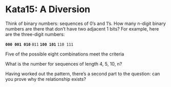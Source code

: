 # Kata15: A Diversion
Think of binary numbers: sequences of 0’s and 1’s. How many n-digit binary numbers are there that don’t have two adjacent 1 bits? For example, here are the three-digit numbers:

__`000 001 010`__ `011` __`100 101`__ `110 111`

Five of the possible eight combinations meet the criteria

What is the number for sequences of length 4, 5, 10, n?

Having worked out the pattern, there’s a second part to the question: can you prove why the relationship exists?
